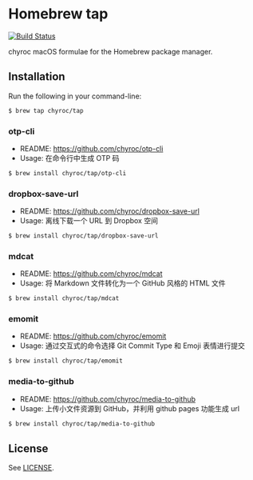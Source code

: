 # Homebrew tap

[![Build Status](https://travis-ci.org/chyroc/homebrew-tap.svg?branch=master)](https://travis-ci.org/chyroc/homebrew-tap)

chyroc macOS formulae for the Homebrew package manager.

## Installation

Run the following in your command-line:

```sh
$ brew tap chyroc/tap
```

### otp-cli

- README: https://github.com/chyroc/otp-cli
- Usage: 在命令行中生成 OTP 码

```sh
$ brew install chyroc/tap/otp-cli
```

### dropbox-save-url

- README: https://github.com/chyroc/dropbox-save-url
- Usage: 离线下载一个 URL 到 Dropbox 空间

```sh
$ brew install chyroc/tap/dropbox-save-url
```

### mdcat

- README: https://github.com/chyroc/mdcat
- Usage: 将 Markdown 文件转化为一个 GitHub 风格的 HTML 文件

```sh
$ brew install chyroc/tap/mdcat
```

### emomit

- README: https://github.com/chyroc/emomit
- Usage: 通过交互式的命令选择 Git Commit Type 和 Emoji 表情进行提交

```sh
$ brew install chyroc/tap/emomit
```

### media-to-github

- README: https://github.com/chyroc/media-to-github
- Usage: 上传小文件资源到 GitHub，并利用 github pages 功能生成 url

```sh
$ brew install chyroc/tap/media-to-github
```

## License

See [LICENSE](LICENSE).